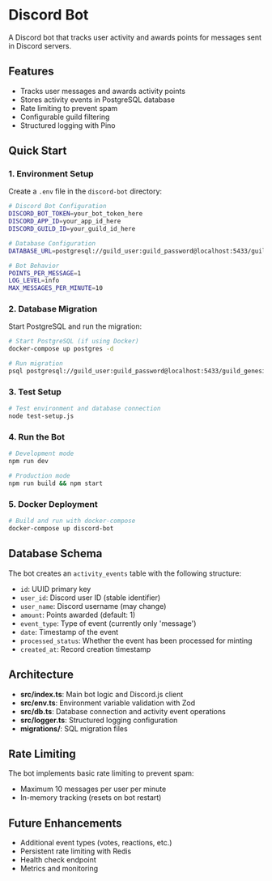 # Discord Bot

A Discord bot that tracks user activity and awards points for messages sent in Discord servers.

## Features

- Tracks user messages and awards activity points
- Stores activity events in PostgreSQL database
- Rate limiting to prevent spam
- Configurable guild filtering
- Structured logging with Pino

## Quick Start

### 1. Environment Setup

Create a `.env` file in the `discord-bot` directory:

```bash
# Discord Bot Configuration
DISCORD_BOT_TOKEN=your_bot_token_here
DISCORD_APP_ID=your_app_id_here
DISCORD_GUILD_ID=your_guild_id_here

# Database Configuration
DATABASE_URL=postgresql://guild_user:guild_password@localhost:5433/guild_genesis

# Bot Behavior
POINTS_PER_MESSAGE=1
LOG_LEVEL=info
MAX_MESSAGES_PER_MINUTE=10
```

### 2. Database Migration

Start PostgreSQL and run the migration:

```bash
# Start PostgreSQL (if using Docker)
docker-compose up postgres -d

# Run migration
psql postgresql://guild_user:guild_password@localhost:5433/guild_genesis -f migrations/001_create_activity_events.sql
```

### 3. Test Setup

```bash
# Test environment and database connection
node test-setup.js
```

### 4. Run the Bot

```bash
# Development mode
npm run dev

# Production mode
npm run build && npm start
```

### 5. Docker Deployment

```bash
# Build and run with docker-compose
docker-compose up discord-bot
```

## Database Schema

The bot creates an `activity_events` table with the following structure:

- `id`: UUID primary key
- `user_id`: Discord user ID (stable identifier)
- `user_name`: Discord username (may change)
- `amount`: Points awarded (default: 1)
- `event_type`: Type of event (currently only 'message')
- `date`: Timestamp of the event
- `processed_status`: Whether the event has been processed for minting
- `created_at`: Record creation timestamp

## Architecture

- **src/index.ts**: Main bot logic and Discord.js client
- **src/env.ts**: Environment variable validation with Zod
- **src/db.ts**: Database connection and activity event operations
- **src/logger.ts**: Structured logging configuration
- **migrations/**: SQL migration files

## Rate Limiting

The bot implements basic rate limiting to prevent spam:
- Maximum 10 messages per user per minute
- In-memory tracking (resets on bot restart)

## Future Enhancements

- Additional event types (votes, reactions, etc.)
- Persistent rate limiting with Redis
- Health check endpoint
- Metrics and monitoring
